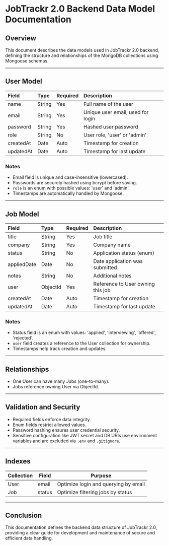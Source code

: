 # JobTrackr 2.0 Backend Data Model Documentation

## Overview

This document describes the data models used in JobTrackr 2.0 backend, defining the structure and relationships of the MongoDB collections using Mongoose schemas.

---

## User Model

| Field     | Type   | Required | Description                       |
| :-------- | :----- | :------- | :-------------------------------- |
| name      | String | Yes      | Full name of the user             |
| email     | String | Yes      | Unique user email, used for login |
| password  | String | Yes      | Hashed user password              |
| role      | String | No       | User role, 'user' or 'admin'      |
| createdAt | Date   | Auto     | Timestamp for creation            |
| updatedAt | Date   | Auto     | Timestamp for last update         |

### Notes

- Email field is unique and case-insensitive (lowercased).
- Passwords are securely hashed using bcrypt before saving.
- `role` is an enum with possible values: 'user' and 'admin'.
- Timestamps are automatically handled by Mongoose.

---

## Job Model

| Field       | Type     | Required | Description                       |
| :---------- | :------- | :------- | :-------------------------------- |
| title       | String   | Yes      | Job title                         |
| company     | String   | Yes      | Company name                      |
| status      | String   | No       | Application status (enum)         |
| appliedDate | Date     | No       | Date application was submitted    |
| notes       | String   | No       | Additional notes                  |
| user        | ObjectId | Yes      | Reference to User owning this job |
| createdAt   | Date     | Auto     | Timestamp for creation            |
| updatedAt   | Date     | Auto     | Timestamp for last update         |

### Notes

- Status field is an enum with values: 'applied', 'interviewing', 'offered', 'rejected'.
- `user` field creates a reference to the User collection for ownership.
- Timestamps help track creation and updates.

---

## Relationships

- One User can have many Jobs (one-to-many).
- Jobs reference owning User via ObjectId.

---

## Validation and Security

- Required fields enforce data integrity.
- Enum fields restrict allowed values.
- Password hashing ensures user credential security.
- Sensitive configuration like JWT secret and DB URIs use environment variables and are excluded via `.env` and `.gitignore`.

---

## Indexes

| Collection | Field  | Purpose                              |
| ---------- | ------ | ------------------------------------ |
| User       | email  | Optimize login and querying by email |
| Job        | status | Optimize filtering jobs by status    |

---

## Conclusion

This documentation defines the backend data structure of JobTrackr 2.0, providing a clear guide for development and maintenance of secure and efficient data handling.
